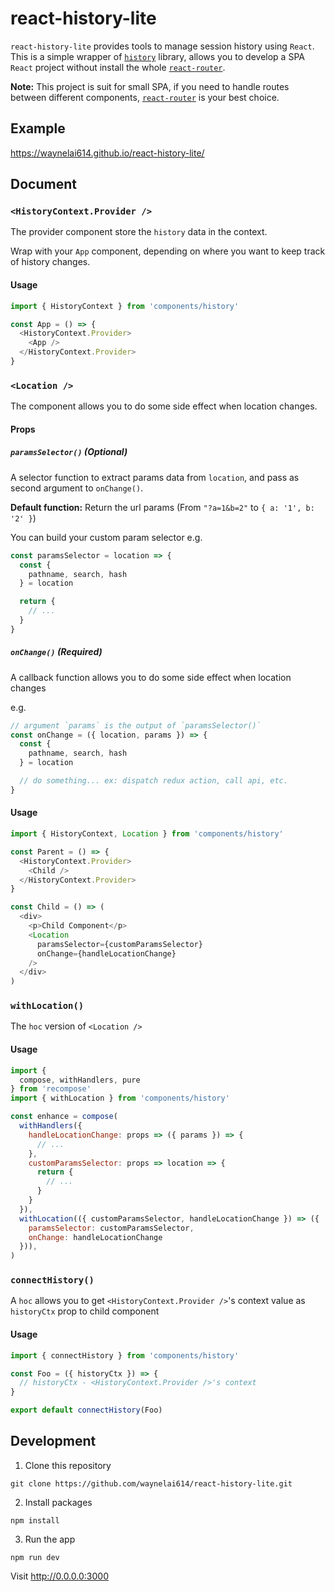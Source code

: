 # react-history-lite
`react-history-lite` provides tools to manage session history using `React`. This is a simple wrapper of [`history`](https://github.com/ReactTraining/history) library, allows you to develop a SPA `React` project without install the whole [`react-router`](https://github.com/ReactTraining/react-router).

**Note:** This project is suit for small SPA, if you need to handle routes between different components, [`react-router`](https://github.com/ReactTraining/react-router) is your best choice.

## Example
https://waynelai614.github.io/react-history-lite/

## Document
### `<HistoryContext.Provider />`
The provider component store the `history` data in the context.

Wrap with your `App` component, depending on where you want to keep track of history changes.

#### Usage
```js
import { HistoryContext } from 'components/history'

const App = () => {
  <HistoryContext.Provider>
    <App />
  </HistoryContext.Provider>
}
```

### `<Location />`
The component allows you to do some side effect when location changes.

#### Props
##### `paramsSelector()` (Optional)
 A selector function to extract params data from `location`, and pass as second argument to `onChange()`.

**Default function:**
Return the url params (From `"?a=1&b=2"` to `{ a: '1', b: '2' }`)

You can build your custom param selector
e.g.
```js
const paramsSelector = location => {
  const {
    pathname, search, hash
  } = location

  return {
    // ...
  }
}
```


##### `onChange()` (Required)

A callback function allows you to do some side effect when location changes

e.g.
```js
// argument `params` is the output of `paramsSelector()`
const onChange = ({ location, params }) => {
  const {
    pathname, search, hash
  } = location

  // do something... ex: dispatch redux action, call api, etc.
}
```

#### Usage
```js
import { HistoryContext, Location } from 'components/history'

const Parent = () => {
  <HistoryContext.Provider>
    <Child />
  </HistoryContext.Provider>
}

const Child = () => (
  <div>
    <p>Child Component</p>
    <Location
      paramsSelector={customParamsSelector}
      onChange={handleLocationChange}
    />
  </div>
)
```

### `withLocation()`
The `hoc` version of `<Location />`

#### Usage
```js
import {
  compose, withHandlers, pure
} from 'recompose'
import { withLocation } from 'components/history'

const enhance = compose(
  withHandlers({
    handleLocationChange: props => ({ params }) => {
      // ...
    },
    customParamsSelector: props => location => {
      return {
        // ...
      }
    }
  }),
  withLocation(({ customParamsSelector, handleLocationChange }) => ({
    paramsSelector: customParamsSelector,
    onChange: handleLocationChange
  })),
)
```

### `connectHistory()`
A `hoc` allows you to get `<HistoryContext.Provider />`'s context value as `historyCtx` prop to child component

#### Usage
```js
import { connectHistory } from 'components/history'

const Foo = ({ historyCtx }) => {
  // historyCtx - <HistoryContext.Provider />'s context
}

export default connectHistory(Foo)
```

## Development
1. Clone this repository
```
git clone https://github.com/waynelai614/react-history-lite.git
```

2. Install packages
```
npm install
```

3. Run the app
```
npm run dev
```
Visit http://0.0.0.0:3000
